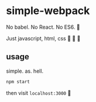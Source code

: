 # simple-webpack

No babel. No React. No ES6. :triumph:

Just javascript, html, css :triumph: :triumph: :triumph:

## usage

simple. as. hell.

```bash
npm start
```

then visit `localhost:3000` :triumph:

